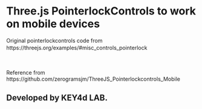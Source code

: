 # Three.js PointerlockControls to work on mobile devices

<p>Original pointerlockcontrols code from https://threejs.org/examples/#misc_controls_pointerlock　</p>　
<p>Reference from https://github.com/zerogramsjm/ThreeJS_Pointerlockcontrols_Mobile</p>  

## Developed by KEY4d LAB.
